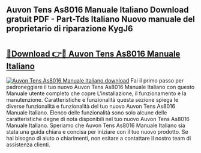 ## Auvon Tens As8016 Manuale Italiano Download gratuit PDF - Part-Tds Italiano Nuovo manuale del proprietario di riparazione KygJ6

# <h2><a href="http://dfed6xw.blite.top/?on=Auvon+Tens+As8016+Manuale+Italiano">🔗Download 👉🔴 Auvon Tens As8016 Manuale Italiano</a></h2>

[![Auvon Tens As8016 Manuale Italiano download](https://i.imgur.com/lujVjoI.png)](http://dfed6xw.blite.top/?on=Auvon+Tens+As8016+Manuale+Italiano)
Fai il primo passo per padroneggiare il tuo nuovo Auvon Tens As8016 Manuale Italiano con questo Manuale utente completo che copre L'installazione, il funzionamento e la manutenzione. Caratteristiche e funzionalità questa sezione spiega le diverse funzionalità e funzionalità del tuo nuovo Auvon Tens As8016 Manuale Italiano. Elenco delle funzionalità sono solo alcune delle caratteristiche degne di nota disponibili nel tuo nuovo Auvon Tens As8016 Manuale Italiano. Speriamo che Auvon Tens As8016 Manuale Italiano sia stata una guida chiara e concisa per iniziare con il tuo nuovo prodotto. Se hai bisogno di aiuto o chiarimenti, non esitare a contattare il nostro team di assistenza clienti.

